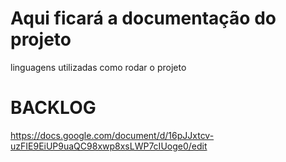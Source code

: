 # Aqui ficará a documentação do projeto

linguagens utilizadas
como rodar o projeto

# BACKLOG

https://docs.google.com/document/d/16pJJxtcv-uzFIE9EiUP9uaQC98xwp8xsLWP7cIUoge0/edit